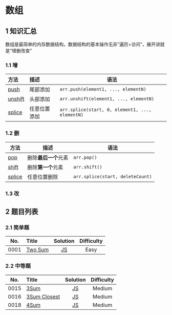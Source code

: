 # 数组

## 1 知识汇总

数组是最简单的内存数据结构，数据结构的基本操作无非”遍历+访问”，展开讲就是“增删改查”

### 1.1 增

| 方法                                                                                                      | 描述         | 语法                                            |
| :-------------------------------------------------------------------------------------------------------- | :----------- | ----------------------------------------------- |
| [push](https://developer.mozilla.org/zh-CN/docs/Web/JavaScript/Reference/Global_Objects/Array/push)       | 尾部添加     | `arr.push(element1, ..., elementN)`             |
| [unshift](https://developer.mozilla.org/zh-CN/docs/Web/JavaScript/Reference/Global_Objects/Array/unshift) | 头部添加     | `arr.unshift(element1, ..., elementN)`          |
| [splice](https://developer.mozilla.org/zh-CN/docs/Web/JavaScript/Reference/Global_Objects/Array/splice)   | 任意位置添加 | `arr.splice(start, 0, element1, ..., elementN)` |

### 1.2 删

| 方法                                                                                                    | 描述                 | 语法                             |
| ------------------------------------------------------------------------------------------------------- | -------------------- | -------------------------------- |
| [pop](https://developer.mozilla.org/zh-CN/docs/Web/JavaScript/Reference/Global_Objects/Array/pop)       | 删除**最后一个**元素 | `arr.pop()`                      |
| [shift](https://developer.mozilla.org/zh-CN/docs/Web/JavaScript/Reference/Global_Objects/Array/shift)   | 删除**第一个**元素   | `arr.shift()`                    |
| [splice](https://developer.mozilla.org/zh-CN/docs/Web/JavaScript/Reference/Global_Objects/Array/splice) | 任意位置删除         | `arr.splice(start, deleteCount)` |

### 1.3 改

## 2 题目列表

### 2.1 简单题

|  No.  | Title                                                |                        Solution                         | Difficulty |
| :---: | :--------------------------------------------------- | :-----------------------------------------------------: | :--------: |
| 0001  | [Two Sum](https://leetcode-cn.com/problems/two-sum/) | [JS](../03-LeetCode%20题解/0001~0099/0001.Two%20Sum.md) |    Easy    |

### 2.2 中等题

|  No.  | Title                                                          |                           Solution                           | Difficulty |
| :---: | :------------------------------------------------------------- | :----------------------------------------------------------: | :--------: |
| 0015  | [3Sum](https://leetcode-cn.com/problems/3sum/)                 |      [JS](../03-LeetCode%20题解/0001~0099/0015.3Sum.md)      |   Medium   |
| 0016  | [3Sum Closest](https://leetcode-cn.com/problems/3sum-closest/) | [JS](../03-LeetCode%20题解/0001~0099/0016.3Sum%20Closest.md) |   Medium   |
| 0018  | [4Sum](https://leetcode-cn.com/problems/4sum/)                 |      [JS](../03-LeetCode%20题解/0001~0099/0018.4Sum.md)      |   Medium   |

